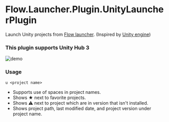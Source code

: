 Flow.Launcher.Plugin.UnityLauncherPlugin
==================

Launch Unity projects from [Flow launcher](https://github.com/Flow-Launcher/Flow.Launcher). (Inspired by [Unity engine](https://github.com/LeLocTai/Flow.Launcher.Plugin.UnityEngine))

### **This plugin supports Unity Hub 3**

![demo](https://github.com/user-attachments/assets/875038b4-6a7a-4fdf-a71d-efd38afe97b7)
### Usage

    u <project name> 

- Supports use of spaces in project names.
- Shows ★ next to favorite projects.
- Shows ⚠️ next to project which are in version that isn't installed.
- Shows project path, last modified date, and project version under project name.
